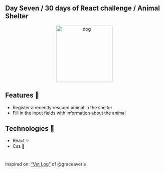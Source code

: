 ## Day Seven / 30 days of React challenge / Animal Shelter

<p  align="center">
<img  src="https://media.giphy.com/media/xT1R9WBeRzL9BS3wxq/giphy.gif"  height="180" alt="dog">
</p>

## Features :unicorn: 
* Register a recently rescued animal in the shelter
* Fill in the input fields with information about the animal

## Technologies :mag_right:
* React :sparkles:
* Css :nail_care:

#
Inspired on: [“Vet Log”](https://github.com/graceaveris/React.js_vet_log) of @graceaveris
